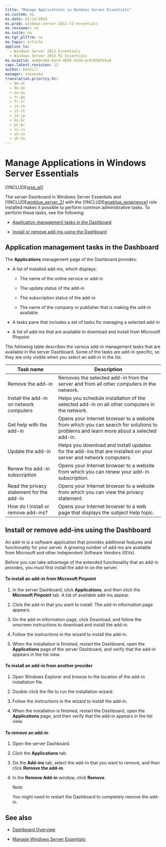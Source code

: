 ```yaml
---
title: "Manage Applications in Windows Server Essentials"
ms.custom: na
ms.date: 01/14/2014
ms.prod: windows-server-2012-r2-essentials
ms.reviewer: na
ms.suite: na
ms.tgt_pltfrm: na
ms.topic: article
applies_to: 
  - Windows Server 2012 Essentials
  - Windows Server 2012 R2 Essentials
ms.assetid: ae89c46a-0afd-4858-9150-ec97650f45a4
caps.latest.revision: 12
author: DonGill
manager: stevenka
translation.priority.ht: 
  - de-at
  - de-de
  - es-es
  - fr-be
  - fr-fr
  - it-ch
  - it-it
  - ja-jp
  - ko-kr
  - pt-br
  - ru-ru
  - zh-cn
  - zh-tw
---
```

# Manage Applications in Windows Server Essentials
[!INCLUDE[wse_all](../windows-server-essentials-manage/includes/wse_all_md.md)]  
  
 The server Dashboard in Windows Server Essentials and [!INCLUDE[winblue_server_2](../windows-server-essentials-manage/includes/winblue_server_2_md.md)] with the [!INCLUDE[wseblue_experience](../windows-server-essentials-manage/includes/wseblue_experience_md.md)] role installed makes it possible to perform common administrative tasks. To perform these tasks, see the following:  
  
-   [Application management tasks in the Dashboard](../windows-server-essentials-manage/Manage-Applications-in-Windows-Server-Essentials.md#BKMK_1)  
  
-   [Install or remove add-ins using the Dashboard](../windows-server-essentials-manage/Manage-Applications-in-Windows-Server-Essentials.md#BKMK_2)  
  
##  <a name="BKMK_1"></a> Application management tasks in the Dashboard  
 The **Applications** management page of the Dashboard provides:  
  
-   A list of installed add-ins, which displays:  
  
    -   The name of the online service or add-in  
  
    -   The update status of the add-in  
  
    -   The subscription status of the add-in  
  
    -   The name of the company or publisher that is making the add-in available  
  
-   A tasks pane that includes a set of tasks for managing a selected add-in  
  
-   A list of add-ins that are available to download and install from Microsoft Pinpoint  
  
 The following table describes the various add-in management tasks that are available in the server Dashboard. Some of the tasks are add-in specific, so they are only visible when you select an add-in in the list.  
  
|Task name|Description|  
|---------------|-----------------|  
|Remove the add-in|Removes the selected add-in from the server and from all other computers in the network.|  
|Install the add-in on network computers|Helps you schedule installation of the selected add-in on all other computers in the network.|  
|Get help with the add-in|Opens your Internet browser to a website from which you can search for solutions to problems and learn more about a selected add-in.|  
|Update the add-in|Helps you download and install updates for the add-ins that are installed on your server and network computers.|  
|Renew the add-in subscription|Opens your Internet browser to a website from which you can renew your add-in subscription.|  
|Read the privacy statement for the add-in|Opens your Internet browser to a website from which you can view the privacy statement.|  
|How do I install or remove add-ins?|Opens your Internet browser to a web page that displays the subject Help topic.|  
  
##  <a name="BKMK_2"></a> Install or remove add-ins using the Dashboard  
 An add-in is a software application that provides additional features and functionality for your server. A growing number of add-ins are available from Microsoft and other Independent Software Vendors (ISVs).  
  
 Before you can take advantage of the extended functionality that an add-in provides, you must first install the add-in on the server.  
  
#### To install an add-in from Microsoft Pinpoint  
  
1.  In the server Dashboard, click **Applications**, and then click the **Microsoft Pinpoint** tab.  A list of available add-ins appear.  
  
2.  Click the add-in that you want to install. The add-in information page appears.  
  
3.  On the add-in information page, click Download, and follow the onscreen instructions to download and install the add-in.  
  
4.  Follow the instructions in the wizard to install the add-in.  
  
5.  When the installation is finished, restart the Dashboard, open the **Applications** page of the server Dashboard, and verify that the add-in appears in the list view.  
  
#### To install an add-in from another provider  
  
1.  Open Windows Explorer and browse to the location of the add-in installation file.  
  
2.  Double-click the file to run the installation wizard.  
  
3.  Follow the instructions in the wizard to install the add-in.  
  
4.  When the installation is finished, restart the Dashboard, open the **Applications** page, and then verify that the add-in appears in the list view.  
  
#### To remove an add-in  
  
1.  Open the server Dashboard.  
  
2.  Click the **Applications** tab.  
  
3.  On the **Add-ins** tab, select the add-in that you want to remove, and then click **Remove the add-in**.  
  
4.  In the **Remove Add-in** window, click **Remove**.  
  
    > [!NOTE]
    >  You might need to restart the Dashboard to completely remove the add-in.  
  
## See also  
  
-   [Dashboard Overview](../windows-server-essentials-manage/Overview-of-the-Dashboard-in-Windows-Server-Essentials.md)  
  
-   [Manage Windows Server Essentials](../windows-server-essentials-manage/Manage-Windows-Server-Essentials.md)